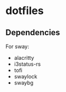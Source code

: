 dotfiles
========

Dependencies
------------

For sway:

- alacritty
- i3status-rs
- tofi
- swaylock
- swaybg
